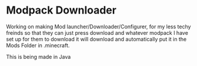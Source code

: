 # Modpack Downloader

Working on making Mod launcher/Downloader/Configurer, for my less techy freinds so that they can just press download and whatever modpack I have set up for them to download it will download and automatically put it in the Mods Folder in .minecraft. 

This is being made in Java
